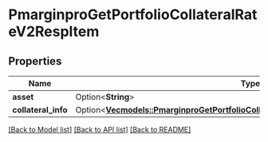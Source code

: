 # PmarginproGetPortfolioCollateralRateV2RespItem

## Properties

Name | Type | Description | Notes
------------ | ------------- | ------------- | -------------
**asset** | Option<**String**> |  | [optional]
**collateral_info** | Option<[**Vec<models::PmarginproGetPortfolioCollateralRateV2RespItemCollateralInfoInner>**](PmarginproGetPortfolioCollateralRateV2RespItem_collateralInfo_inner.md)> |  | [optional]

[[Back to Model list]](../README.md#documentation-for-models) [[Back to API list]](../README.md#documentation-for-api-endpoints) [[Back to README]](../README.md)


